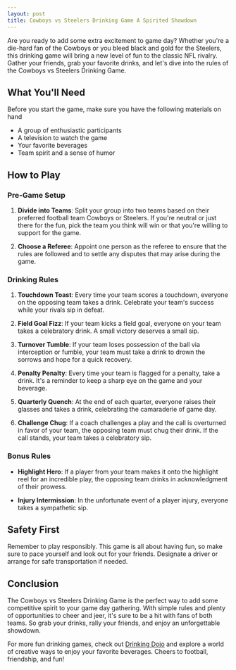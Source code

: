 ```yaml
---
layout: post
title: Cowboys vs Steelers Drinking Game A Spirited Showdown
---
```



Are you ready to add some extra excitement to game day? Whether you're a die-hard fan of the Cowboys or you bleed black and gold for the Steelers, this drinking game will bring a new level of fun to the classic NFL rivalry. Gather your friends, grab your favorite drinks, and let's dive into the rules of the Cowboys vs Steelers Drinking Game.

## What You'll Need

Before you start the game, make sure you have the following materials on hand

- A group of enthusiastic participants
- A television to watch the game
- Your favorite beverages
- Team spirit and a sense of humor

## How to Play

### Pre-Game Setup

1. **Divide into Teams**: Split your group into two teams based on their preferred football team Cowboys or Steelers. If you're neutral or just there for the fun, pick the team you think will win or that you're willing to support for the game.

2. **Choose a Referee**: Appoint one person as the referee to ensure that the rules are followed and to settle any disputes that may arise during the game.

### Drinking Rules

1. **Touchdown Toast**: Every time your team scores a touchdown, everyone on the opposing team takes a drink. Celebrate your team's success while your rivals sip in defeat.

2. **Field Goal Fizz**: If your team kicks a field goal, everyone on your team takes a celebratory drink. A small victory deserves a small sip.

3. **Turnover Tumble**: If your team loses possession of the ball via interception or fumble, your team must take a drink to drown the sorrows and hope for a quick recovery.

4. **Penalty Penalty**: Every time your team is flagged for a penalty, take a drink. It's a reminder to keep a sharp eye on the game and your beverage.

5. **Quarterly Quench**: At the end of each quarter, everyone raises their glasses and takes a drink, celebrating the camaraderie of game day.

6. **Challenge Chug**: If a coach challenges a play and the call is overturned in favor of your team, the opposing team must chug their drink. If the call stands, your team takes a celebratory sip.

### Bonus Rules

- **Highlight Hero**: If a player from your team makes it onto the highlight reel for an incredible play, the opposing team drinks in acknowledgment of their prowess.

- **Injury Intermission**: In the unfortunate event of a player injury, everyone takes a sympathetic sip.

## Safety First

Remember to play responsibly. This game is all about having fun, so make sure to pace yourself and look out for your friends. Designate a driver or arrange for safe transportation if needed.

## Conclusion

The Cowboys vs Steelers Drinking Game is the perfect way to add some competitive spirit to your game day gathering. With simple rules and plenty of opportunities to cheer and jeer, it's sure to be a hit with fans of both teams. So grab your drinks, rally your friends, and enjoy an unforgettable showdown.

For more fun drinking games, check out [Drinking Dojo](https://drinkingdojo.com/) and explore a world of creative ways to enjoy your favorite beverages. Cheers to football, friendship, and fun!

